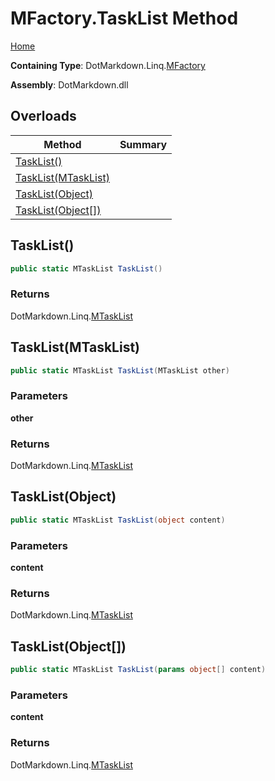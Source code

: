 <a name="_top"></a>

# MFactory\.TaskList Method

[Home](../../../../README.md#_top)

**Containing Type**: DotMarkdown\.Linq\.[MFactory](../README.md#_top)

**Assembly**: DotMarkdown\.dll

## Overloads

| Method | Summary |
| ------ | ------- |
| [TaskList()](#DotMarkdown_Linq_MFactory_TaskList) | |
| [TaskList(MTaskList)](#DotMarkdown_Linq_MFactory_TaskList_DotMarkdown_Linq_MTaskList_) | |
| [TaskList(Object)](#DotMarkdown_Linq_MFactory_TaskList_System_Object_) | |
| [TaskList(Object\[\])](#DotMarkdown_Linq_MFactory_TaskList_System_Object___) | |

## TaskList\(\) <a name="DotMarkdown_Linq_MFactory_TaskList"></a>

```csharp
public static MTaskList TaskList()
```

### Returns

DotMarkdown\.Linq\.[MTaskList](../../MTaskList/README.md#_top)

## TaskList\(MTaskList\) <a name="DotMarkdown_Linq_MFactory_TaskList_DotMarkdown_Linq_MTaskList_"></a>

```csharp
public static MTaskList TaskList(MTaskList other)
```

### Parameters

**other**

### Returns

DotMarkdown\.Linq\.[MTaskList](../../MTaskList/README.md#_top)

## TaskList\(Object\) <a name="DotMarkdown_Linq_MFactory_TaskList_System_Object_"></a>

```csharp
public static MTaskList TaskList(object content)
```

### Parameters

**content**

### Returns

DotMarkdown\.Linq\.[MTaskList](../../MTaskList/README.md#_top)

## TaskList\(Object\[\]\) <a name="DotMarkdown_Linq_MFactory_TaskList_System_Object___"></a>

```csharp
public static MTaskList TaskList(params object[] content)
```

### Parameters

**content**

### Returns

DotMarkdown\.Linq\.[MTaskList](../../MTaskList/README.md#_top)

